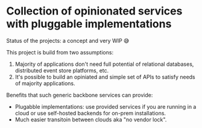 # Collection of opinionated services with pluggable implementations

Status of the projects: a concept and very WIP 😅

This project is build from two assumptions: 
1. Majority of applications don't need full potential of relational databases, distributed event store platforms, etc.
2. It's possible to build an opiniated and simple set of APIs to satisfy needs of majority applications.

Benefits that such generic backbone services can provide:
* Plugabble implementations: use provided services if you are running in a cloud or use self-hosted backends for on-prem installations.
* Much easier transitoin between clouds aka "no vendor lock".
